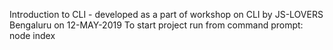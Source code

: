 Introduction to CLI - developed as a part of workshop on CLI by JS-LOVERS Bengaluru on 12-MAY-2019
To start project run from command prompt: node index